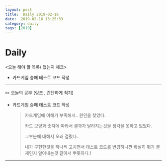 ```yaml
---
layout: post
title:  Daily 2019-02-16
date:  2019-02-16 13:25:33
category: daily
tags: [2019]
---
```


# Daily

<오늘 해야 할 목록/ 했는지 체크>

- 카드게임 승패 테스트 코드 작성



------

✏️ 오늘의 공부 (링크 , 간단하게 적기)

- 카드게임 승패 테스트 코드 작성

  > 카드게임에 이해가 부족해서.. 원인을 찾았다.
  >
  > 카드 모양과 숫자에 따라서 결과가 달라지는것을 생각을 못하고 있었다.
  >
  > 그부분에 대해서 오래 걸렸다.
  >
  > 내가 구현한것을 하나씩 고치면서 테스트 코드를 변경하니깐 확실히 뭐가 문제인지 알아내는것 같아서 뿌듯하다.!



------

